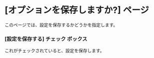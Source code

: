 # \[オプションを保存しますか?\] ページ

このページでは、設定を保存するかどうかを指定します。

### \[設定を保存する\] チェック ボックス

これがチェックされていると、設定を保存します。